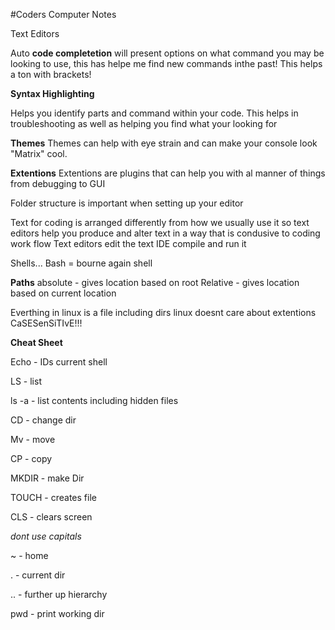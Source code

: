 #Coders Computer Notes

Text Editors

Auto **code completetion** will present options on what command you may be looking to use, this has helpe me find new commands inthe past! This helps a ton with brackets!

**Syntax Highlighting** 

Helps you identify parts and command within your code. This helps in troubleshooting as well as helping you find what your looking for

**Themes**
Themes can help with eye strain and can make your console look "Matrix" cool.

**Extentions**
Extentions are plugins that can help you with al manner of things from debugging to GUI

Folder structure is important when setting up your editor

Text for coding is arranged differently from how we usually use it so text editors help you produce and alter text in a way that is condusive to coding work flow
 Text editors edit the text IDE compile and run it
 
 Shells... Bash = bourne again shell
 
 **Paths**
 absolute - gives location based on root
 Relative - gives location based on current location
 
 Everthing in linux is a file including dirs
 linux doesnt care about extentions
 CaSESenSiTIvE!!!
 
 
 **Cheat Sheet**
 
 Echo - IDs current shell
 
 LS - list
 
 ls -a       - list contents including hidden files
 
 CD - change dir
 
 Mv - move
 
 CP - copy
 
 MKDIR - make Dir
 
 TOUCH - creates file
 
 CLS - clears screen
 
 *dont use capitals*
 
 ~ - home
 
 . - current dir
 
 .. - further up hierarchy
 
 pwd - print working dir

